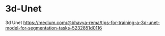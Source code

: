 # 3d-Unet
3d Unet
https://medium.com/@bhavya-rema/tips-for-training-a-3d-unet-model-for-segmentation-tasks-5232851d0116
